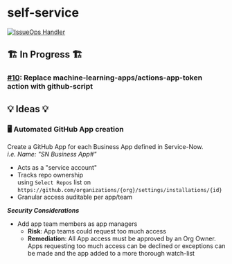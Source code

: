# self-service

[![IssueOps Handler](https://github.com/ci-cd-scripts/self-service/actions/workflows/issueops.yml/badge.svg)](https://github.com/ci-cd-scripts/self-service/actions/workflows/issueops.yml)

## :building_construction: In Progress :building_construction:
### [#10](../../issues/10): Replace machine-learning-apps/actions-app-token action with github-script  

## :bulb: Ideas :bulb: 
### :desktop_computer: Automated GitHub App creation  
Create a GitHub App for each Business App defined in Service-Now.  
*i.e. Name: "SN Business App#"*  
- Acts as a "service account"  
- Tracks repo ownership  
using `Select Repos` list on `https://github.com/organizations/{org}/settings/installations/{id}`  
- Granular access auditable per app/team  

***Security Considerations***  
- Add app team members as app managers  
  - **Risk**: App teams could request too much access  
  - **Remediation**: All App access must be approved by an Org Owner. Apps requesting too much access can be declined or exceptions can be made and the app added to a more thorough watch-list